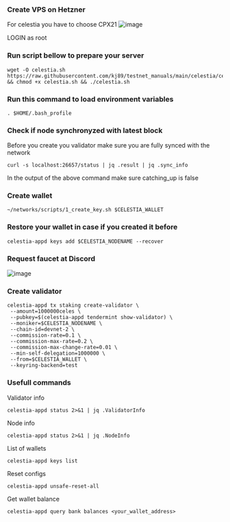 ### Create VPS on Hetzner
For celestia you have to choose CPX21
![image](https://user-images.githubusercontent.com/50621007/148914219-03784eed-cb72-4494-aa3b-5f140aadc347.png)

LOGIN as root

### Run script bellow to prepare your server
```
wget -O celestia.sh https://raw.githubusercontent.com/kj89/testnet_manuals/main/celestia/celestia.sh && chmod +x celestia.sh && ./celestia.sh
```

### Run this command to load environment variables
```
. $HOME/.bash_profile
```

### Check if node synchronyzed with latest block
Before you create you validator make sure you are fully synced with the network
```
curl -s localhost:26657/status | jq .result | jq .sync_info
```
In the output of the above command make sure catching_up is false

### Create wallet
```
~/networks/scripts/1_create_key.sh $CELESTIA_WALLET
```

### Restore your wallet in case if you created it before
```
celestia-appd keys add $CELESTIA_NODENAME --recover 
```

### Request faucet at Discord
![image](https://user-images.githubusercontent.com/50621007/148915863-81081f40-36e7-4656-9265-11969a5f0d8e.png)


### Create validator
```
celestia-appd tx staking create-validator \
 --amount=1000000celes \
 --pubkey=$(celestia-appd tendermint show-validator) \
 --moniker=$CELESTIA_NODENAME \
 --chain-id=devnet-2 \
 --commission-rate=0.1 \
 --commission-max-rate=0.2 \
 --commission-max-change-rate=0.01 \
 --min-self-delegation=1000000 \
 --from=$CELESTIA_WALLET \
 --keyring-backend=test
```

### Usefull commands
Validator info
```
celestia-appd status 2>&1 | jq .ValidatorInfo
```

Node info
```
celestia-appd status 2>&1 | jq .NodeInfo
```

List of wallets
```
celestia-appd keys list
```

Reset configs
```
celestia-appd unsafe-reset-all
```

Get wallet balance
```
celestia-appd query bank balances <your_wallet_address>
```
